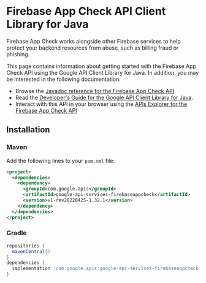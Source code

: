 # Firebase App Check API Client Library for Java

Firebase App Check works alongside other Firebase services to help protect your backend resources from abuse, such as billing fraud or phishing.

This page contains information about getting started with the Firebase App Check API
using the Google API Client Library for Java. In addition, you may be interested
in the following documentation:

* Browse the [Javadoc reference for the Firebase App Check API][javadoc]
* Read the [Developer's Guide for the Google API Client Library for Java][google-api-client].
* Interact with this API in your browser using the [APIs Explorer for the Firebase App Check API][api-explorer]

## Installation

### Maven

Add the following lines to your `pom.xml` file:

```xml
<project>
  <dependencies>
    <dependency>
      <groupId>com.google.apis</groupId>
      <artifactId>google-api-services-firebaseappcheck</artifactId>
      <version>v1-rev20220425-1.32.1</version>
    </dependency>
  </dependencies>
</project>
```

### Gradle

```gradle
repositories {
  mavenCentral()
}
dependencies {
  implementation 'com.google.apis:google-api-services-firebaseappcheck:v1-rev20220425-1.32.1'
}
```

[javadoc]: https://googleapis.dev/java/google-api-services-firebaseappcheck/latest/index.html
[google-api-client]: https://github.com/googleapis/google-api-java-client/
[api-explorer]: https://developers.google.com/apis-explorer/#p/firebaseappcheck/v1/
